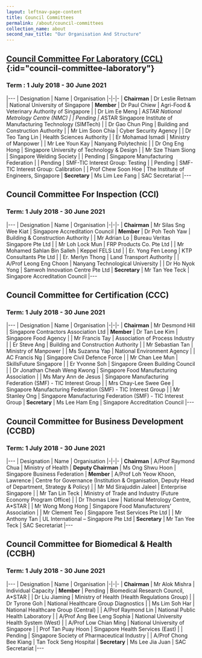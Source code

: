 ```yaml
---
layout: leftnav-page-content
title: Council Committees
permalink: /about/council-committees
collection_name: about
second_nav_title: "Our Organisation And Structure"
---
```

## [Council Committee For Laboratory (CCL)](){:id="council-committee-laboratory"}
### Term : 1 July 2018 - 30 June 2021

|---
| Designation | Name | Organisation
|-|-|-
| **Chairman** | Dr Leslie Retnam | National University of Singapore
| **Member** | Dr Paul Chiew | Agri-Food & Veterinary Authority of Singapore
| | Dr Lim Ee Meng | A*STAR National Metrology Centre (NMC)
| | Pending | A*STAR Singapore Institute of Manufacturing Technology (SIMTech)
| | Dr Gao Chun Ping | Building and Construction Authority
| | Mr Lim Soon Chia | Cyber Security Agency
| | Dr Teo Tang Lin | Health Sciences Authority
| | Er Mohamad Ismadi | Ministry of Manpower
| | Mr Lee Youn Kay | Nanyang Polytechnic
| | Dr Ong Eng Hong | Singapore University of Technology & Design
| | Mr Sze Thiam Siong | Singapore Welding Society 
| | Pending | Singapore Manufacturing Federation
| | Pending | SMF-TIC Interest Group: Testing
| | Pending | SMF-TIC Interest Group: Calibration
| | Prof Chew Soon Hoe | The Institute of Engineers, Singapore 
| **Secretary** | Ms Lim Lee Fang | SAC Secretariat
|---

## Council Committee For Inspection (CCI)
### Term: 1 July 2018 - 30 June 2021

|---
| Designation | Name | Organisation
|-|-|-
| **Chairman** | Mr Silas Sng Wee Kiat | Singapore Accreditation Council
| **Member** | Dr Poh Teoh Yaw | Building & Construction Authority
| | Mr Adrian Lo | Bureau Veritas Singapore Pte Ltd
| | Mr Loh Lock Mun | FRP Products Co. Pte Ltd
| | Mr Mohamed Sahlan Bin Salleh | Keppel FELS Ltd
| | Er. Yong Fen Leong | KTP Consultants Pte Ltd
| | Er. Merlyn Thong | Land Transport Authority
| | A/Prof Leong Eng Choon | Nanyang Technological University
| | Dr Ho Nyok Yong | Samwoh Innovation Centre Pte Ltd
| **Secretary** | Mr Tan Yee Teck | Singapore Accreditation Council
|---

## Council Committee for Certification (CCC)
### Term: 1 July 2018 - 30 June 2021

|---
| Designation | Name | Organisation
|-|-|-
| **Chairman** | Mr Desmond Hill | Singapore Contractors Association Ltd
| **Member** | Dr Tan Lee Kim | Singapore Food Agency
| | Mr Francis Tay | Association of Process Industry
| | Er Steve Ang | Building and Construction Authority
| | Mr Sebastian Tan | Ministry of Manpower
| | Ms Suzanna Yap | National Environment Agency
| | AC Francis Ng | Singapore Civil Defence Force
| | Mr Chan Lee Mun | SkillsFuture Singapore 
| | Er Yvonne Soh | Singapore Green Building Council
| | Dr Jonathan Cheah Weng Kwong | Singapore Food Manufacturing Association
| | Ms Mary Ann de Jesus | Singapore Manufacturing Federation (SMF) - TIC Interest Group
| | Mrs Chay-Lee Swee Gee | Singapore Manufacturing Federation (SMF) - TIC Interest Group
| | Mr Stanley Ong | Singapore Manufacturing Federation (SMF) - TIC Interest Group
| **Secretary** | Ms Lee Ham Eng | Singapore Accreditation Council
|---

## Council Committee for Business Development (CCBD)
### Term: 1 July 2018 - 30 June 2021

|---
| Designation | Name | Organisation
|-|-|-
| **Chairman** | A/Prof Raymond Chua | Ministry of Health
| **Deputy Chairman** | Ms Ong Shwu Hoon | Singapore Business Federation
| **Member** | A/Prof Loh Yeow Khoon, Lawrence | Centre for Governance (Institution & Organisation, Deputy Head of Department, Strategy & Policy)
| | Mr Md Sirajuddin Jaleel | Enterprise Singapore
| | Mr Tan Lin Teck | Ministry of Trade and Industry (Future Economy Program Office)
| | Dr Thomas Liew | National Metrology Centre, A*STAR
| | Mr Wong Mong Hong | Singapore Food Manufacturers’ Association
| | Mr Clement Teo | Singapore Test Services Pte Ltd
| | Mr Anthony Tan | UL International – Singapore Pte Ltd
| **Secretary** | Mr Tan Yee Teck | SAC Secretariat
|---

## Council Committee for Biomedical & Health (CCBH)
### Term: 1 July 2018 - 30 June 2021

|---
| Designation | Name | Organisation
|-|-|-
| **Chairman** | Mr Alok Mishra | Individual Capacity
| **Member** | Pending | Biomedical Research Council, A*STAR
| | Dr Liu Jiaming | Ministry of Health (Health Regulations Group)
| | Dr Tyrone Goh | National Healthcare Group Diagnostics
| | Ms Lim Soh Har | National Healthcare Group (Central)
| | A/Prof Raymond Lin | National Public Health Laboratory
| | A/Prof Ang Bee Leng Sophia | National University Health System (West)
| | A/Prof Low Chian Ming | National University of Singapore
| | Prof Tan Puay Hoon | Singapore Health Services (East)
| | Pending | Singapore Society of Pharmaceutical Industry
| | A/Prof Chong Bee Kiang | Tan Tock Seng Hospital
| **Secretary** | Ms Lee Jia Juan | SAC Secretariat
|---
